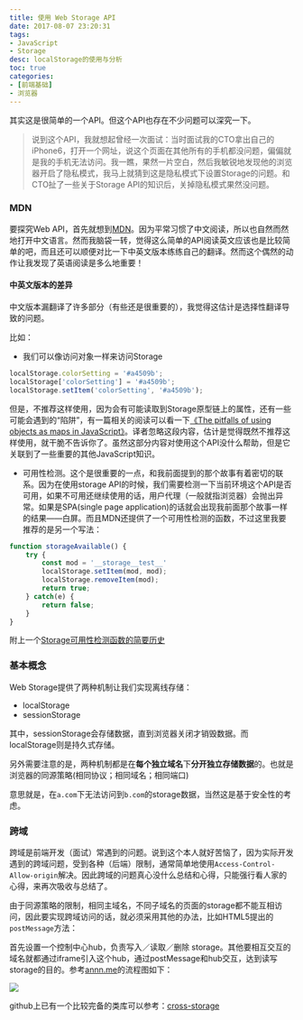 ```yaml
---
title: 使用 Web Storage API
date: 2017-08-07 23:20:31
tags:
- JavaScript
- Storage
desc: localStorage的使用与分析
toc: true
categories:
- [前端基础]
- 浏览器
---
```


其实这是很简单的一个API。但这个API也存在不少问题可以深究一下。

<!-- more -->

> 说到这个API，我就想起曾经一次面试：当时面试我的CTO拿出自己的iPhone6，打开一个网址，说这个页面在其他所有的手机都没问题，偏偏就是我的手机无法访问。我一瞧，果然一片空白，然后我敏锐地发现他的浏览器开启了隐私模式，我马上就猜到这是隐私模式下设置Storage的问题。和CTO扯了一些关于Storage API的知识后，关掉隐私模式果然没问题。

### MDN

要探究Web API，首先就想到[MDN](https://developer.mozilla.org/en-US/)。因为平常习惯了中文阅读，所以也自然而然地打开中文语言。然而我脑袋一转，觉得这么简单的API阅读英文应该也是比较简单的吧，而且还可以顺便对比一下中英文版本练练自己的翻译。然而这个偶然的动作让我发现了英语阅读是多么地重要！

#### 中英文版本的差异

中文版本漏翻译了许多部分（有些还是很重要的），我觉得这估计是选择性翻译导致的问题。

比如：

- 我们可以像访问对象一样来访问Storage
```js
localStorage.colorSetting = '#a4509b';
localStorage['colorSetting'] = '#a4509b';
localStorage.setItem('colorSetting', '#a4509b');
```
但是，不推荐这样使用，因为会有可能读取到Storage原型链上的属性，还有一些可能会遇到的“陷阱”，有一篇相关的阅读可以看一下[《The pitfalls of using objects as maps in JavaScript》](http://2ality.com/2012/01/objects-as-maps.html)。译者忽略这段内容，估计是觉得既然不推荐这样使用，就干脆不告诉你了。虽然这部分内容对使用这个API没什么帮助，但是它关联到了一些重要的其他JavaScript知识。

- 可用性检测。这个是很重要的一点，和我前面提到的那个故事有着密切的联系。因为在使用storage API的时候，我们需要检测一下当前环境这个API是否可用，如果不可用还继续使用的话，用户代理（一般就指浏览器）会抛出异常。如果是SPA(single page application)的话就会出现我前面那个故事一样的结果——白屏。而且MDN还提供了一个可用性检测的函数，不过这里我要推荐的是另一个写法：
```js
function storageAvailable() {
    try {
        const mod = '__storage__test__'
        localStorage.setItem(mod, mod);
        localStorage.removeItem(mod);
        return true;
    } catch(e) {
        return false;
    }
}
```
附上一个[Storage可用性检测函数的简要历史](https://gist.github.com/paulirish/5558557)

### 基本概念

Web Storage提供了两种机制让我们实现离线存储：
- localStorage
- sessionStorage

其中，sessionStorage会存储数据，直到浏览器关闭才销毁数据。而localStorage则是持久式存储。

另外需要注意的是，两种机制都是在**每个独立域名**下**分开独立存储数据**的。也就是浏览器的同源策略(相同协议；相同域名；相同端口)

意思就是，在`a.com`下无法访问到`b.com`的storage数据，当然这是基于安全性的考虑。

### 跨域

跨域是前端开发（面试）常遇到的问题。说到这个本人就好苦恼了，因为实际开发遇到的跨域问题，受到各种（后端）限制，通常简单地使用`Access-Control-Allow-origin`解决。因此跨域的问题真心没什么总结和心得，只能强行看人家的心得，来再次吸收与总结了。

由于同源策略的限制，相同主域名，不同子域名的页面的storage都不能互相访问，因此要实现跨域访问的话，就必须采用其他的办法，比如HTML5提出的`postMessage`方法：

首先设置一个控制中心hub，负责写入／读取／删除 storage。其他要相互交互的域名就都通过iframe引入这个hub，通过postMessage和hub交互，达到读写storage的目的。参考[annn.me](http://annn.me/cross-domain-local-storage/)的流程图如下：

![](http://ww1.sinaimg.cn/large/6a47a305ly1fibkidw034j20si09x3z4.jpg)

github上已有一个比较完备的类库可以参考：[cross-storage](https://github.com/zendesk/cross-storage)